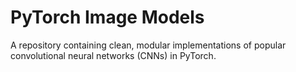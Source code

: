 # PyTorch Image Models

A repository containing clean, modular implementations of popular convolutional neural networks (CNNs) in PyTorch.




